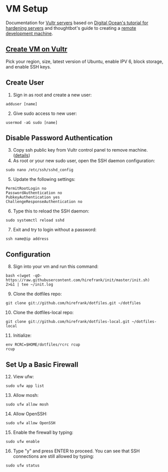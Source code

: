 # VM Setup
Documentation for [Vultr servers](https://www.vultr.com/?ref=7096195) based on [Digital Ocean's tutorial for hardening servers](https://www.digitalocean.com/community/tutorials/initial-server-setup-with-ubuntu-16-04) and thoughtbot's guide to creating a [remote development machine](https://robots.thoughtbot.com/remote-development-machine).

## [Create VM on Vultr](https://www.vultr.com/?ref=7096195)
Pick your region, size, latest version of Ubuntu, enable IPV 6, block storage, and enable SSH keys.

## Create User
1. Sign in as root and create a new user: 
```
adduser [name]
```
2. Give sudo access to new user: 
```
usermod -aG sudo [name]
```

## Disable Password Authentication
3. Copy ssh public key from Vultr control panel to remove machine. ([details](https://www.digitalocean.com/community/tutorials/initial-server-setup-with-ubuntu-16-04))
4. As root or your new sudo user, open the SSH daemon configuration:
```
sudo nano /etc/ssh/sshd_config
```
5. Update the following settings:
```
PermitRootLogin no
PasswordAuthentication no
PubkeyAuthentication yes
ChallengeResponseAuthentication no
```
6. Type this to reload the SSH daemon:
```
sudo systemctl reload sshd
```
7. Exit and try to login without a password:
```
ssh name@ip address
```

## Configuration
8. Sign into your vm and run this command: 
```
bash <(wget -qO- https://raw.githubusercontent.com/hirefrank/init/master/init.sh)
2>&1 | tee ~/init.log
```
9. Clone the dotfiles repo:
```
git clone git://github.com/hirefrank/dotfiles.git ~/dotfiles
```
10. Clone the dotfiles-local repo:
```
git clone git://github.com/hirefrank/dotfiles-local.git ~/dotfiles-local
```
11. Initialize:
```
env RCRC=$HOME/dotfiles/rcrc rcup
rcup
```

## Set Up a Basic Firewall
12. View ufw:
```
sudo ufw app list
```
13. Allow mosh:
```
sudo ufw allow mosh
```
14. Allow OpenSSH:
```
sudo ufw allow OpenSSH
```
15. Enable the firewall by typing:
```
sudo ufw enable
```
16. Type "y" and press ENTER to proceed. You can see that SSH connections are still allowed by typing:
```
sudo ufw status
```
